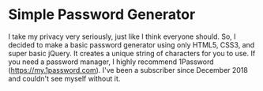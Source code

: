 # Simple Password Generator

I take my privacy very seriously, just like I think everyone should. So, I decided to make a basic password generator using only HTML5, CSS3, and super basic jQuery. It creates a unique string of characters for you to use. If you need a password manager, I highly recommend 1Password (https://my.1password.com). I've been a subscriber since December 2018 and couldn't see myself without it.
